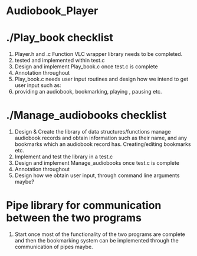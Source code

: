# Audiobook_Player

# ./Play_book checklist
1. Player.h and .c Function VLC wrapper library needs to be completed.
2. tested and implemented within test.c
3. Design and implement Play_book.c once test.c is complete
4. Annotation throughout
5. Play_book.c needs user input routines and design how we intend to get user input such as:
  1. providing an audiobook, bookmarking, playing , pausing etc.
  
  
# ./Manage_audiobooks checklist
1. Design & Create the library of data structures/functions  manage audiobook records and obtain information such as their name, and any bookmarks which an audiobook record has. Creating/editing bookmarks etc.
2. Implement and test the library in a test.c
3. Design and implement Manage_audiobooks once test.c is complete
4. Annotation throughout
5. Design how we obtain user input, through command line arguments maybe?


# Pipe library for communication between the two programs

1. Start once most of the functionality of the two programs are complete and then the bookmarking system can be implemented through
the communication of pipes maybe.
